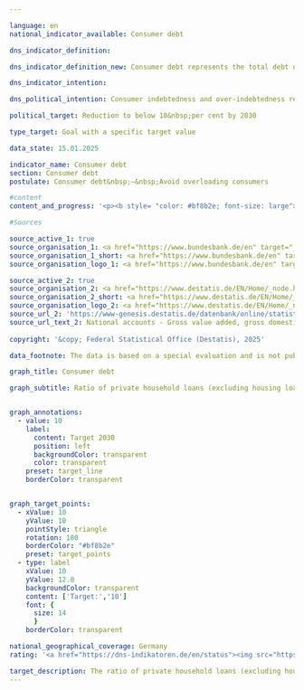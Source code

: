 ```yaml
---

language: en        
national_indicator_available: Consumer debt        

dns_indicator_definition:         

dns_indicator_definition_new: Consumer debt represents the total debt of private households (as defined by the European System of Accounts (<abbr title="European System of National and Regional Accounts" tabindex="0">ESA</abbr>), excluding housing loans) in relation to gross domestic product (<abbr title="Gross Domestic Product" tabindex="0">GDP</abbr>) (as a percentage). This includes both the debt of private individuals and the debt of so-called private non-profit organisations (<abbr title="for example" tabindex="0">e.g.</abbr> trade unions, political parties, churches and religious communities, social and cultural associations, charities or sports and leisure clubs, <abbr title="and so on" tabindex="0">etc.</abbr>).        

dns_indicator_intention:         

dns_political_intention: Consumer indebtedness and over-indebtedness restricts financially self-determined behaviour. Excessive consumer debt should be avoided in order to prevent overburdening.        

political_target: Reduction to below 10&nbsp;per cent by 2030        

type_target: Goal with a specific target value        

data_state: 15.01.2025        

indicator_name: Consumer debt        
section: Consumer debt        
postulate: Consumer debt&nbsp;–&nbsp;Avoid overloading consumers        

#content         
content_and_progress: '<p><b style= "color: #bf8b2e; font-size: large">12.4&nbsp;Consumer debt</b><br><br>The indicator represents the financial burden of private households and private non-profit organisations in relation to the Gross Domestic Product (<abbr title="Gross Domestic Product" tabindex="0">GDP</abbr>). It is intended to serve as an analysis of the extent to which these groups rely on loans to finance their consumption and economic activities. The data for the calculation are derived from the financing accounts of the Deutsche Bundesbank.<br><br>From a financial perspective, private households are primarily characterised by their spending, which is mainly used for the consumption of goods and services. Unlike the National Accounts<sup>1</sup>, the Bundesbank also includes sole proprietors, freelancers, and self-employed farmers in this sector. Private non-profit organisations<sup>2</sup> encompass entities with their own legal personality that, as private non-market producers, provide various services to private households, such as political parties, trade unions, religious institutions, foundations, and social associations.<br><br>The debts captured by the indicator mainly consist of consumer credits, loans, and other financial obligations directed at consumption. Business loans are also considered part of private indebtedness. Housing loans, however, are not included.<br><br>By relating consumer debt to <abbr title="Gross Domestic Product" tabindex="0">GDP</abbr>, the indicator does not allow detailed conclusions to be drawn about the debt situation of individual households or its distribution. It only shows the ratio of total consumer debt to economic output, without taking into account the distribution of debt within the population or the individual capacity to bear debt. For a comprehensive analysis of over-indebtedness, it would be necessary to consider private household debt in relation to measures such as disposable household income. Such an approach would take into account both the absolute level of debt and households’ ability to service their debt in line with their income situation.<br><br>In contrast to consumer credits, housing loans theoretically offer the possibility of selling the acquired property at any time if necessary and thus potentially offsetting the debt associated with the loan through the sale of the property. In practice, however, the maintenance of property values is often difficult to predict, so over-indebtedness situations may also arise from housing loans.<br><br>The indicator shows a decline in the ratio of consumer debt to <abbr title="Gross Domestic Product" tabindex="0">GDP</abbr> from 15.9&nbsp;% in 2014&nbsp;to 11.7&nbsp;% in 2023. Over the same period, the absolute amount of debt increased from approximately 465&nbsp;billion euros to around 488&nbsp;billion euros, representing a rise of 5&nbsp;%. The decline in the share of consumer debt relative to <abbr title="Gross Domestic Product" tabindex="0">GDP</abbr> is mainly due to stronger growth in economic output compared to the growth of consumer debt. An exception was in 2020: in the first year of the <abbr title="Coronavirus SARS-CoV-2" tabindex="0">COVID-19</abbr>&nbsp;pandemic, <abbr title="Gross Domestic Product" tabindex="0">GDP</abbr> declined, causing the indicator value to rise temporarily. The total amount of loans also fell in 2020&nbsp;and 2021. In 2022, the volume of loans rose again. In 2022&nbsp;and 2023, the European Central Bank (<abbr title="European Central Bank" tabindex="0">ECB</abbr>) gradually increased interest rates. The total volume of loans in 2023, at around 488&nbsp;billion euros, was the lowest since 2018. Overall, it can be noted that the indicator’s trend in the past was mainly dependent on <abbr title="Gross Domestic Product" tabindex="0">GDP</abbr> developments, which showed significantly stronger fluctuations than the total amount of consumer credit.<br><br>The politically established goal to reduce consumer debt to below 10&nbsp;% of <abbr title="Gross Domestic Product" tabindex="0">GDP</abbr> by 2030&nbsp;is likely to be achieved if the trend of recent years continues.<br><br><small><sup>1</sup> Sector S.14&nbsp;of the European System of Accounts (<abbr title="European System of National and Regional Accounts" tabindex="0">ESA</abbr>).<br><br><sup>2</sup> Sector S.15&nbsp;of the European System of Accounts (<abbr title="European System of National and Regional Accounts" tabindex="0">ESA</abbr>).</small></p>'                

#Sources        

source_active_1: true
source_organisation_1: <a href="https://www.bundesbank.de/en" target="_blank" onclick="return confirm_alert('the German Federal Bank', 'En')">German Federal Bank</a>
source_organisation_1_short: <a href="https://www.bundesbank.de/en" target="_blank" onclick="return confirm_alert('the German Federal Bank', 'En')">German Federal Bank</a>
source_organisation_logo_1: <a href="https://www.bundesbank.de/en" target="_blank" onclick="return confirm_alert('the German Federal Bank', 'En')"><img src="https://dns-indikatoren.de/public/OrgImgEn/bundesbank.png" alt="German Federal Bank" title=" Click here to visit the homepage of the organizationGerman Federal Bank" style="height:60px; width:148px; border:transparent"/></a>

source_active_2: true
source_organisation_2: <a href="https://www.destatis.de/EN/Home/_node.html" target="_blank">Federal Statistical Office</a>
source_organisation_2_short: <a href="https://www.destatis.de/EN/Home/_node.html" target="_blank">Federal Statistical Office</a>
source_organisation_logo_2: <a href="https://www.destatis.de/EN/Home/_node.html" target="_blank"><img src="https://dns-indikatoren.de/public/OrgImgEn/destatis.png" alt="Federal Statistical Office" title=" Click here to visit the homepage of the organizationFederal Statistical Office" style="height:60px; width:148px; border:transparent"/></a>
source_url_2: 'https://www-genesis.destatis.de/datenbank/online/statistic/81000/table/81000-0001'
source_url_text_2: National accounts - Gross value added, gross domestic product (nominal/price-adjusted)&nbsp;–&nbsp;GENESIS online 81000-0001
        
copyright: '&copy; Federal Statistical Office (Destatis), 2025'        

data_footnote: The data is based on a special evaluation and is not publicly available.        

graph_title: Consumer debt        

graph_subtitle: Ratio of private household loans (excluding housing loans) to gross domestic product        


graph_annotations:
  - value: 10
    label:
      content: Target 2030
      position: left
      backgroundColor: transparent
      color: transparent
    preset: target_line
    borderColor: transparent        


graph_target_points:
  - xValue: 10
    yValue: 10
    pointStyle: triangle
    rotation: 180
    borderColor: "#bf8b2e"
    preset: target_points
  - type: label
    xValue: 10
    yValue: 12.0
    backgroundColor: transparent
    content: ['Target:','10']
    font: {
      size: 14
      }
    borderColor: transparent                

national_geographical_coverage: Germany        
rating: '<a href="https://dns-indikatoren.de/en/status"><img src="https://sdg-indikatoren.de/public/Wettersymbole/Sonne.png" title="If the trend from 2023 had continued, the target value would have been reached or missed by less than 5% of the difference between the target value and the value at that time." alt="Weathersymbol: Sun"/></a>'        

target_description: The ratio of private household loans (excluding housing loans) to gross domestic product is to be reduced to a maximum of 10&nbsp;per cent by 2030.<br><br>If the trend of the last six years is maintained, the politically defined target value will already be undershot in 2028. Indicator 12.4&nbsp;is rated as "Sun" for the year 2023.        
---
```


